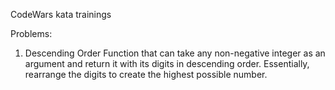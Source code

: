 CodeWars kata trainings

Problems:
1. Descending Order
Function that can take any non-negative integer as an argument and return it with its digits in descending order. Essentially, rearrange the digits to create the highest possible number.